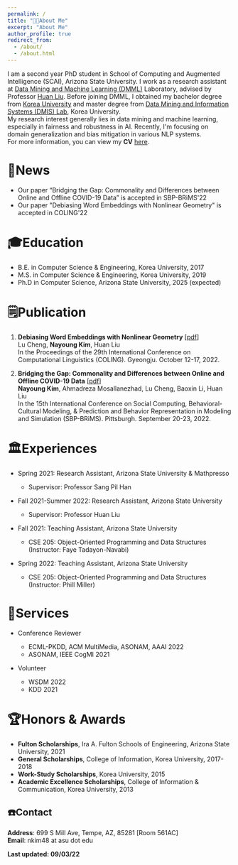 ```yaml
---
permalink: /
title: "👩‍💻About Me"
excerpt: "About Me"
author_profile: true
redirect_from: 
  - /about/
  - /about.html
---
```

I am a second year PhD student in School of Computing and Augmented Intelligence (SCAI), Arizona State University. I work as a research assistant at [Data Mining and Machine Learning (DMML)](https://dmml.asu.edu/) Laboratory, advised by Professor [Huan Liu](https://www.public.asu.edu/~huanliu/). Before joining DMML, I obtained my bachelor degree from [Korea University](https://www.korea.edu/mbshome/mbs/en/index.do) and master degree from [Data Mining and Information Systems (DMIS) Lab](https://dmis.korea.ac.kr/home), Korea University.\
My research interest generally lies in data mining and machine learning, especially in fairness and robustness in AI. Recently, I'm focusing on domain generalization and bias mitigation in various NLP systems.\
For more information, you can view my **CV** [here](../files/CV__2022_for_internship.pdf).

📰News
======
- Our paper “Bridging the Gap: Commonality and Differences between Online and Offline COVID-19 Data” is accepted in SBP-BRiMS'22
- Our paper "Debiasing Word Embeddings with Nonlinear Geometry" is accepted in COLING'22

🎓Education
======
* B.E. in Computer Science & Engineering, Korea University, 2017
* M.S. in Computer Science & Engineering, Korea University, 2019
* Ph.D in Computer Science, Arizona State University, 2025 (expected)

🗒️Publication
======
1. **Debiasing Word Embeddings with Nonlinear Geometry** [[pdf](https://arxiv.org/pdf/2208.13899.pdf)] \
Lu Cheng, **Nayoung Kim**, Huan Liu \
In the Proceedings of the 29th International Conference on Computational Linguistics (COLING). Gyeongju. October 12-17, 2022.

2. **Bridging the Gap: Commonality and Differences between Online and Offline COVID-19 Data** [[pdf](https://arxiv.org/pdf/2208.03907.pdf)] \
**Nayoung Kim**, Ahmadreza Mosallanezhad, Lu Cheng, Baoxin Li, Huan Liu \
In the 15th International Conference on Social Computing, Behavioral-Cultural Modeling, & Prediction and Behavior Representation in Modeling and Simulation (SBP-BRiMS). Pittsburgh. September 20-23, 2022.

🏛️Experiences
======
* Spring 2021: Research Assistant, Arizona State University & Mathpresso
  * Supervisor: Professor Sang Pil Han

* Fall 2021-Summer 2022: Research Assistant, Arizona State University
  * Supervisor: Professor Huan Liu

* Fall 2021: Teaching Assistant, Arizona State University
  * CSE 205: Object-Oriented Programming and Data Structures (Instructor: Faye Tadayon-Navabi)

* Spring 2022: Teaching Assistant, Arizona State University
  * CSE 205: Object-Oriented Programming and Data Structures (Instructor: Phill Miller)

🏢Services
======
* Conference Reviewer
  * ECML-PKDD, ACM MultiMedia, ASONAM, AAAI 2022
  * ASONAM, IEEE CogMI 2021

* Volunteer
  * WSDM 2022
  * KDD 2021 


🏆Honors & Awards
======
* **Fulton Scholarships**, Ira A. Fulton Schools of Engineering, Arizona State University, 2021
* **General Scholarships**, College of Information, Korea University, 2017-2018
* **Work-Study Scholarships**, Korea University, 2015
* **Academic Excellence Scholarships**, College of Information & Communication, Korea University, 2013


☎️Contact
------
**Address**: 699 S Mill Ave, Tempe, AZ, 85281 [Room 561AC]\
**Email**: nkim48 at asu dot edu


**Last updated: 09/03/22**

